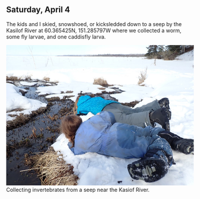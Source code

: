 
## Saturday, April 4

The kids and I skied, snowshoed, or kicksledded down to a seep by the Kasilof River at 60.365425N, 151.285797W where we collected a worm, some fly larvae, and one caddisfly larva.

![Collecting invertebrates from a seep near the Kasiof River.](2020-04-04_seep.jpg)\
Collecting invertebrates from a seep near the Kasiof River.

